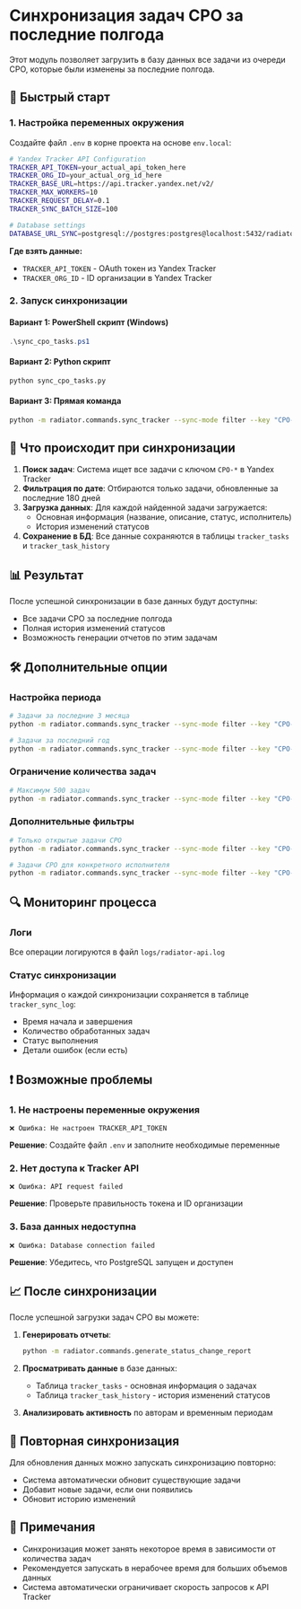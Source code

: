 # Синхронизация задач CPO за последние полгода

Этот модуль позволяет загрузить в базу данных все задачи из очереди CPO, которые были изменены за последние полгода.

## 🚀 Быстрый старт

### 1. Настройка переменных окружения

Создайте файл `.env` в корне проекта на основе `env.local`:

```bash
# Yandex Tracker API Configuration
TRACKER_API_TOKEN=your_actual_api_token_here
TRACKER_ORG_ID=your_actual_org_id_here
TRACKER_BASE_URL=https://api.tracker.yandex.net/v2/
TRACKER_MAX_WORKERS=10
TRACKER_REQUEST_DELAY=0.1
TRACKER_SYNC_BATCH_SIZE=100

# Database settings
DATABASE_URL_SYNC=postgresql://postgres:postgres@localhost:5432/radiator_db
```

**Где взять данные:**
- `TRACKER_API_TOKEN` - OAuth токен из Yandex Tracker
- `TRACKER_ORG_ID` - ID организации в Yandex Tracker

### 2. Запуск синхронизации

#### Вариант 1: PowerShell скрипт (Windows)
```powershell
.\sync_cpo_tasks.ps1
```

#### Вариант 2: Python скрипт
```bash
python sync_cpo_tasks.py
```

#### Вариант 3: Прямая команда
```bash
python -m radiator.commands.sync_tracker --sync-mode filter --key "CPO-*" --updated-since "2024-02-28" --limit 1000 --force-full-sync
```

## 🔧 Что происходит при синхронизации

1. **Поиск задач**: Система ищет все задачи с ключом `CPO-*` в Yandex Tracker
2. **Фильтрация по дате**: Отбираются только задачи, обновленные за последние 180 дней
3. **Загрузка данных**: Для каждой найденной задачи загружается:
   - Основная информация (название, описание, статус, исполнитель)
   - История изменений статусов
4. **Сохранение в БД**: Все данные сохраняются в таблицы `tracker_tasks` и `tracker_task_history`

## 📊 Результат

После успешной синхронизации в базе данных будут доступны:
- Все задачи CPO за последние полгода
- Полная история изменений статусов
- Возможность генерации отчетов по этим задачам

## 🛠️ Дополнительные опции

### Настройка периода
```bash
# Задачи за последние 3 месяца
python -m radiator.commands.sync_tracker --sync-mode filter --key "CPO-*" --updated-since "2024-05-28" --limit 1000

# Задачи за последний год
python -m radiator.commands.sync_tracker --sync-mode filter --key "CPO-*" --updated-since "2023-08-28" --limit 1000
```

### Ограничение количества задач
```bash
# Максимум 500 задач
python -m radiator.commands.sync_tracker --sync-mode filter --key "CPO-*" --updated-since "2024-02-28" --limit 500
```

### Дополнительные фильтры
```bash
# Только открытые задачи CPO
python -m radiator.commands.sync_tracker --sync-mode filter --key "CPO-*" --status "Open" --updated-since "2024-02-28"

# Задачи CPO для конкретного исполнителя
python -m radiator.commands.sync_tracker --sync-mode filter --key "CPO-*" --assignee "john.doe" --updated-since "2024-02-28"
```

## 🔍 Мониторинг процесса

### Логи
Все операции логируются в файл `logs/radiator-api.log`

### Статус синхронизации
Информация о каждой синхронизации сохраняется в таблице `tracker_sync_log`:
- Время начала и завершения
- Количество обработанных задач
- Статус выполнения
- Детали ошибок (если есть)

## ❗ Возможные проблемы

### 1. Не настроены переменные окружения
```
❌ Ошибка: Не настроен TRACKER_API_TOKEN
```
**Решение**: Создайте файл `.env` и заполните необходимые переменные

### 2. Нет доступа к Tracker API
```
❌ Ошибка: API request failed
```
**Решение**: Проверьте правильность токена и ID организации

### 3. База данных недоступна
```
❌ Ошибка: Database connection failed
```
**Решение**: Убедитесь, что PostgreSQL запущен и доступен

## 📈 После синхронизации

После успешной загрузки задач CPO вы можете:

1. **Генерировать отчеты**:
   ```bash
   python -m radiator.commands.generate_status_change_report
   ```

2. **Просматривать данные** в базе данных:
   - Таблица `tracker_tasks` - основная информация о задачах
   - Таблица `tracker_task_history` - история изменений статусов

3. **Анализировать активность** по авторам и временным периодам

## 🔄 Повторная синхронизация

Для обновления данных можно запускать синхронизацию повторно:
- Система автоматически обновит существующие задачи
- Добавит новые задачи, если они появились
- Обновит историю изменений

## 📝 Примечания

- Синхронизация может занять некоторое время в зависимости от количества задач
- Рекомендуется запускать в нерабочее время для больших объемов данных
- Система автоматически ограничивает скорость запросов к API Tracker
